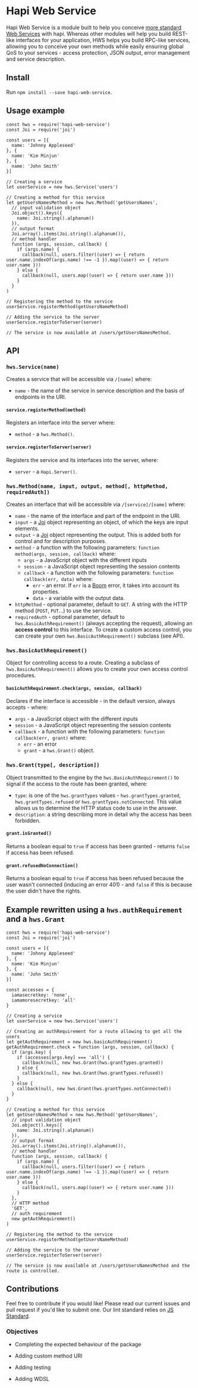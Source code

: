 # Hapi Web Service

Hapi Web Service is a module built to help you conceive [more standard Web Services](https://www.w3.org/TR/ws-arch/) with hapi. Whereas other modules will help you build REST-like interfaces for your application, HWS helps you build RPC-like services, allowing you to conceive your own methods while easily ensuring global QoS to your services - access protection, JSON output, error management and service description. 

## Install

Run `npm install --save hapi-web-service`.

## Usage example

```
const hws = require('hapi-web-service')
const Joi = require('joi')

const users = [{
  name: 'Johnny Appleseed'
}, {
  name: 'Kim Minjun'
}, {
  name: 'John Smith'
}]

// Creating a service
let userService = new hws.Service('users')

// Creating a method for this service
let getUsersNamesMethod = new hws.Method('getUsersNames',
  // input validation object
  Joi.object().keys({
    name: Joi.string().alphanum()
  }),
  // output format
  Joi.array().items(Joi.string().alphanum()),
  // method handler
  function (args, session, callback) {
    if (args.name) {
      callback(null, users.filter((user) => { return user.name.indexOf(args.name) !== -1 }).map((user) => { return user.name }))
    } else {
      callback(null, users.map((user) => { return user.name }))
    }
  }
)

// Registering the method to the service
userService.registerMethod(getUsersNameMethod)

// Adding the service to the server
userService.registerToServer(server)

// The service is now available at /users/getUsersNamesMethod.
```

## API

### `hws.Service(name)`

Creates a service that will be accessible via `/[name]` where:
- `name` - the name of the service in service description and the basis of endpoints in the URI.

#### `service.registerMethod(method)`

Registers an interface into the server where:
- `method` - a `hws.Method()`.

#### `service.registerToServer(server)`

Registers the service and its interfaces into the server, where:
- `server` - a `Hapi.Server()`.

### `hws.Method(name, input, output, method[, httpMethod, requiredAuth])`

Creates an interface that will be accessible via `/[service]/[name]` where:
- `name` - the name of the interface and part of the endpoint in the URI.
- `input` - a [Joi](https://github.com/hapijs/joi) object representing an object, of which the keys are input elements.
- `output` - a [Joi](https://github.com/hapijs/joi) object representing the output. This is added both for control and for description purposes.
- `method` - a function with the following parameters: `function method(args, session, callback)` where:
  - `args` - a JavaScript object with the different inputs
  - `session` - a JavaScript object representing the session contents
  - `callback` - a function with the following parameters: `function callback(err, data)` where:
    - `err` - an error. If `err` is a [Boom](https://github.com/hapijs/boom) error, it takes into account its properties.
    - `data` - a variable with the output data.
- `httpMethod` - optional parameter, default to `GET`. A string with the HTTP method (`POST`, `PUT`...) to use the service.
- `requiredAuth` - optional parameter, default to `hws.BasicAuthRequirement()` (always accepting the request), allowing an **access control** to this interface. To create a custom access control, you can create your own `hws.BasicAuthRequirement()` subclass (see API).

### `hws.BasicAuthRequirement()`

Object for controlling access to a route. Creating a subclass of `hws.BasicAuthRequirement()` allows you to create your own access control procedures.

#### `basicAuthRequirement.check(args, session, callback)`

Declares if the interface is accessible - in the default version, always accepts - where:
- `args` - a JavaScript object with the different inputs
- `session` - a JavaScript object representing the session contents
- `callback` - a function with the following parameters: `function callback(err, grant)` where:
  - `err` - an error
  - `grant` - a `hws.Grant()` object.

### `hws.Grant(type[, description])`

Object transmitted to the engine by the `hws.BasicAuthRequirement()` to signal if the access to the route has been granted, where:
- `type`: is one of the `hws.grantTypes` values - `hws.grantTypes.granted`, `hws.grantTypes.refused` or `hws.grantTypes.notConnected`. This value allows us to determine the HTTP status code to use in the answer.
- `description`: a string describing more in detail why the access has been forbidden.

#### `grant.isGranted()`

Returns a boolean equal to `true` if access has been granted - returns `false` if access has been refused.

#### `grant.refusedNoConnection()`

Returns a boolean equal to `true` if access has been refused because the user wasn't connected (inducing an error 401) - and `false` if this is because the user didn't have the rights.

## Example rewritten using a `hws.authRequirement` and a `hws.Grant`

```
const hws = require('hapi-web-service')
const Joi = require('joi')

const users = [{
  name: 'Johnny Appleseed'
}, {
  name: 'Kim Minjun'
}, {
  name: 'John Smith'
}]

const accesses = {
  iamasecretkey: 'none',
  iamamoresecretkey: 'all'
}

// Creating a service
let userService = new hws.Service('users')

// Creating an authRequirement for a route allowing to get all the users
let getAuthRequirement = new hws.basicAuthRequirement()
getAuthRequirement.check = function (args, session, callback) {
  if (args.key) {
    if (accesses[args.key] === 'all') {
      callback(null, new hws.Grant(hws.grantTypes.granted))
    } else {
      callback(null, new hws.Grant(hws.grantTypes.refused))
    }
  } else {
    callback(null, new hws.Grant(hws.grantTypes.notConnected))
  }
}

// Creating a method for this service
let getUsersNamesMethod = new hws.Method('getUsersNames',
  // input validation object
  Joi.object().keys({
    name: Joi.string().alphanum()
  }),
  // output format
  Joi.array().items(Joi.string().alphanum()),
  // method handler
  function (args, session, callback) {
    if (args.name) {
      callback(null, users.filter((user) => { return user.name.indexOf(args.name) !== -1 }).map((user) => { return user.name }))
    } else {
      callback(null, users.map((user) => { return user.name }))
    }
  },
  // HTTP method
  'GET',
  // auth requirement
  new getAuthRequirement()
)

// Registering the method to the service
userService.registerMethod(getUsersNameMethod)

// Adding the service to the server
userService.registerToServer(server)

// The service is now available at /users/getUsersNamesMethod and the route is controlled.
```

## Contributions

Feel free to contribute if you would like! Please read our current issues and pull request if you'd like to submit one. Our lint standard relies on [JS Standard](https://github.com/feross/standard).

### Objectives

+ Completing the expected behaviour of the package

+ Adding custom method URI

+ Adding testing

+ Adding WDSL
